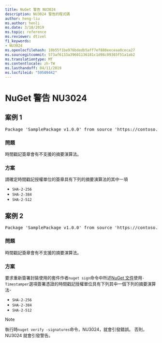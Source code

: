 ```yaml
---
title: NuGet 警告 NU3024
description: NU3024 警告的程式碼
author: heng-liu
ms.author: henli
ms.date: 3/18/2019
ms.topic: reference
ms.reviewer: dtivel
f1_keywords:
- NU3024
ms.openlocfilehash: 10b55f1be976bdedb5aff7ef880eeceaa0ceca27
ms.sourcegitcommit: 573af6133a39601136181c1d98c09303f51a1ab2
ms.translationtype: MT
ms.contentlocale: zh-TW
ms.lasthandoff: 04/11/2019
ms.locfileid: "59509442"
---
```

# <a name="nuget-warning-nu3024"></a>NuGet 警告 NU3024

## <a name="scenario-1"></a>案例 1

<pre>Package 'SamplePackage v1.0.0' from source 'https://contoso.com/index.json': The timestamp signature has an unsupported digest algorithm. The following algorithms are supported: : SHA-2-256, SHA-2-384, SHA-2-512.</pre>

### <a name="issue"></a>問題

時間戳記簽章會有不支援的摘要演算法。


### <a name="solution"></a>方案

請確定時間戳記授權單位的簽章具有下列的摘要演算法的其中一項 
* `SHA-2-256`
* `SHA-2-384`
* `SHA-2-512`



## <a name="scenario-2"></a>案例 2

<pre>Package 'SamplePackage v1.0.0' from source 'https://contoso.com/index.json': The primary signature's timestamp signature has an unsupported digest algorithm.</pre>

### <a name="issue"></a>問題

時間戳記簽章會有不支援的摘要演算法。


### <a name="solution"></a>方案

要求重新簽署封裝使用的套件作者`nuget sign`命令中所述[NuGet 文件](https://docs.microsoft.com/en-us/nuget/create-packages/sign-a-package)使用`-Timestamper`選項簽署憑證的時間戳記授權單位具有下列其中一個下列的摘要演算法-
* `SHA-2-256`
* `SHA-2-384`
* `SHA-2-512`


> [!Note]
> 執行時`nuget verify -signatures`命令，NU3024，就會引發錯誤。 否則，NU3024 就會引發警告。